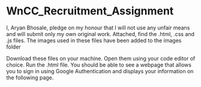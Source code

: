 # WnCC_Recruitment_Assignment
I, Aryan Bhosale, pledge on my honour that I will not use any unfair means and will submit only my own original work.
Attached, find the .html, .css and .js files.
The images used in these files have been added to the images folder

Download these files on your machine.
Open them using your code editor of choice.
Run the .html file.
You should be able to see a webpage that allows you to sign in using Google Authentication and displays your information on the following page.

